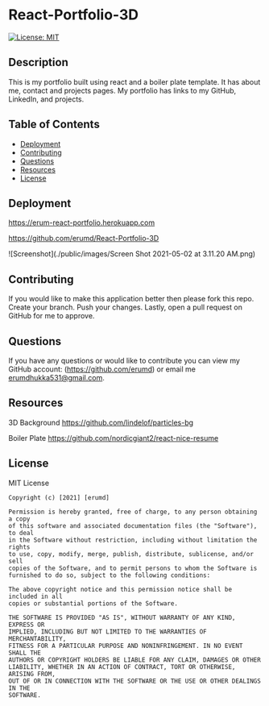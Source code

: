 # React-Portfolio-3D

[![License: MIT](https://img.shields.io/badge/License-MIT-yellow.svg)](https://opensource.org/licenses/MIT)

## Description

This is my portfolio built using react and a boiler plate template. It has about me, contact and projects pages. My portfolio has links to my GitHub, LinkedIn, and projects.

## Table of Contents

- [Deployment](#deployment)
- [Contributing](#contributing)
- [Questions](#questions)
- [Resources](#resources)
- [License](#license)

## Deployment

https://erum-react-portfolio.herokuapp.com

https://github.com/erumd/React-Portfolio-3D

![Screenshot](./public/images/Screen Shot 2021-05-02 at 3.11.20 AM.png)

## Contributing

If you would like to make this application better then please fork this repo. Create your branch. Push your changes. Lastly, open a pull request on GitHub for me to approve.

## Questions

If you have any questions or would like to contribute you can view my GitHub account:
(https://github.com/erumd)
or email me erumdhukka531@gmail.com.

## Resources

3D Background
https://github.com/lindelof/particles-bg

Boiler Plate
https://github.com/nordicgiant2/react-nice-resume

## License

MIT License

    Copyright (c) [2021] [erumd]

    Permission is hereby granted, free of charge, to any person obtaining a copy
    of this software and associated documentation files (the "Software"), to deal
    in the Software without restriction, including without limitation the rights
    to use, copy, modify, merge, publish, distribute, sublicense, and/or sell
    copies of the Software, and to permit persons to whom the Software is
    furnished to do so, subject to the following conditions:

    The above copyright notice and this permission notice shall be included in all
    copies or substantial portions of the Software.

    THE SOFTWARE IS PROVIDED "AS IS", WITHOUT WARRANTY OF ANY KIND, EXPRESS OR
    IMPLIED, INCLUDING BUT NOT LIMITED TO THE WARRANTIES OF MERCHANTABILITY,
    FITNESS FOR A PARTICULAR PURPOSE AND NONINFRINGEMENT. IN NO EVENT SHALL THE
    AUTHORS OR COPYRIGHT HOLDERS BE LIABLE FOR ANY CLAIM, DAMAGES OR OTHER
    LIABILITY, WHETHER IN AN ACTION OF CONTRACT, TORT OR OTHERWISE, ARISING FROM,
    OUT OF OR IN CONNECTION WITH THE SOFTWARE OR THE USE OR OTHER DEALINGS IN THE
    SOFTWARE.
